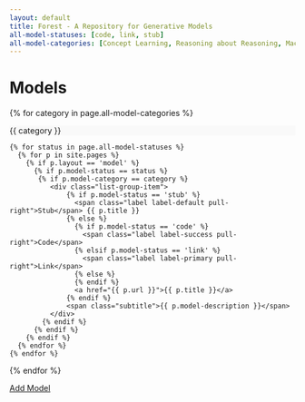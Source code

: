 ```yaml
---
layout: default
title: Forest - A Repository for Generative Models
all-model-statuses: [code, link, stub]
all-model-categories: [Concept Learning, Reasoning about Reasoning, Machine Learning, Nonparametric Models, Undirected Constraints, Inverse Dynamics, Miscellaneous]
---
```


<div class="page-header">
  <h1>Models<br /></h1>
</div>

{% for category in page.all-model-categories %}

<div class="list-group">

  <div class="list-group-item" style="background-color: #F9F9F9">
    {{ category }}
  </div>

    {% for status in page.all-model-statuses %}
      {% for p in site.pages %}        
        {% if p.layout == 'model' %}
          {% if p.model-status == status %}
           {% if p.model-category == category %}
              <div class="list-group-item">
                  {% if p.model-status == 'stub' %}
                    <span class="label label-default pull-right">Stub</span> {{ p.title }}
                  {% else %}
                    {% if p.model-status == 'code' %}
                      <span class="label label-success pull-right">Code</span>            
                    {% elsif p.model-status == 'link' %}
                      <span class="label label-primary pull-right">Link</span>
                    {% else %}
                    {% endif %}
                    <a href="{{ p.url }}">{{ p.title }}</a>          
                  {% endif %}
                  <span class="subtitle">{{ p.model-description }}</span>
              </div>
            {% endif %}
          {% endif %}
        {% endif %}
      {% endfor %}
    {% endfor %}

</div>

{% endfor %}

<div class="btn-toolbar bottom-toolbar pull-right">
    <a class="btn btn-success" id="github-add-link" href="https://github.com/forestdb/forestdb.org/new/gh-pages/models">Add Model</a>
</div>
